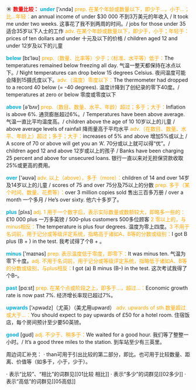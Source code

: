 ☀ <font color="red">**数量比较：**</font>
<font color="sky blue">**under**</font> ['ʌndə] 
<font color="orange">prep. 在某个年龄或数量以下，即少于…，小于…；比…年轻：</font>an annual income of under $30 000 不到3万美元的年收入 / It took me under two weeks. 这事花了我不到两周的时间。/ jobs for those under 35 适合35岁以下人士的工作 <font color="orange">adv. 在某个年龄或数量以下，即少于，小于；年轻于：</font>prices of ten dollars and under 十元及以下的价格 / children aged 12 and under 12岁及以下的儿童

<font color="sky blue">**below**</font> [bɪ'ləʊ] 
<font color="orange">prep.（数量、比率等）少于；（标准、水平等）低于：</font>The temperatures remained below freezing all day. 气温一整天都保持在冰点以下。/ Night temperatures can drop below 15 degrees Celsius. 夜间温度可能会降到15摄氏度以下。<font color="orange">adv.（温度）零度以下：</font>The thermometer had dropped to a record 40 below (= -40 degrees). 温度计降到了创纪录的零下40度。/ temperatures at zero or below 零度或零度以下

<font color="sky blue">**above**</font> [ə'bʌv] 
<font color="orange">prep.（数目、数量、水平、年龄）超过；多于；大于：</font>Inflation is above 6%. 通货膨胀超过6%。/ Temperatures have been above average. 气温一直比平均温度高。/ children above the age of 10 10岁以上的儿童 / above average levels of rainfall 降雨量高于平均水平 <font color="orange">adv.（在数目、数量、水平、年龄上）超过；多于；大于：</font>increases of 5% and above 增加5%或以上 / A score of 70 or above will get you an ‘A’. 70分或以上就可以得“优”。/ children aged 12 and above 12岁或以上的孩子 / Banks have been charging 25 percent and above for unsecured loans. 银行一直以来对无担保贷款收取25%或更高的费用。

<font color="sky blue">**over**</font> ['əʊvə] 
<font color="orange">adv. 以上（above），多于（more）：</font>children of 14 and over 14岁及14岁以上的儿童 / scores of 75 and over 75分及75以上的分数 <font color="orange">prep. 多于（某个时间、数量、花费等）：</font>over 3 million copies sold 售出三百多万册 / over a month 一个多月 / He’s over sixty. 他六十多岁了。

<font color="sky blue">**plus**</font> [plʌs] 
<font color="orange">adj. 1 用于一个数字后，表示实际数量或数额较大，即略多一些的：</font>£10 000 plus 一万多英镑 / 500-plus customers 500多位顾客 <font color="orange">2 零以上的，与minus相反：</font>The temperature is plus four degrees. 温度为零上四度。<font color="orange">3 不用于名词前，用于记分或等级评定系统，指略高于诸如A、B等的分数或级别：</font>I got B plus (B + ) in the test. 我考试得了个B + 。

<font color="sky blue">**minus**</font> ['maɪnəs] 
<font color="orange">prep. 表示温度低于零度，即零下：</font>It was minus ten. 气温为零下十度。<font color="orange">adj. 不用于名词前，用于记分或等级评定系统，指略低于诸如A、B等的分数或级别，与plus相反：</font>I got (a) B minus (B–) in the test. 这次考试我得了个B–。

<font color="sky blue">**past**</font> [pɑːst] 
<font color="orange">prep. 在某个点或阶段之上，即多于…，超过…：</font>Economic growth rate is now past 7%. 经济增长率现已超过7%。

<font color="sky blue">**upwards**</font> ['ʌpwədz]（尤英）（美尤用upward）
<font color="orange">adv. upwards of sth 数量超过或大于…：</font>You should expect to pay upwards of £50 for a hotel room. 住宿饭店，每个房间预计至少要50英镑。

<font color="sky blue">**good**</font> [ɡʊd] 
<font color="orange">adj. 不少于、稍多于：</font>We waited for a good hour. 我们等了整整一小时。/ It’s a good three miles to the station. 到车站至少有三英里。

周边词汇补充：
· than可用于引出比较的第二部分，即比。也可用于比较数量、距离、价值等（如多于，小于，少于）。

· 表示“比较”、“相比”的词群见[[01比较 相比]]
· 表示“多少”的词群见[[02多少]]
· 表示“高低”的词群见[[05高低]]

